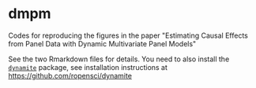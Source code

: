 # dmpm
Codes for reproducing the figures in the paper "Estimating Causal Effects from Panel Data with Dynamic Multivariate Panel Models"

See the two Rmarkdown files for details. You need to also install the [`dynamite`](https://github.com/ropensci/dynamite) package, see installation instructions at https://github.com/ropensci/dynamite
